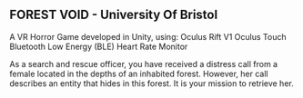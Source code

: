 FOREST VOID - University Of Bristol
-----------------------------------

A VR Horror Game developed in Unity, using:
  Oculus Rift V1 
  Oculus Touch
  Bluetooth Low Energy (BLE) Heart Rate Monitor
  
As a search and rescue officer, you have received a distress call from a female located in the depths of an inhabited forest. However, her call describes an entity that hides in this forest. It is your mission to retrieve her. 
